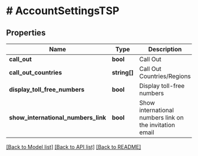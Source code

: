 # # AccountSettingsTSP

## Properties

Name | Type | Description | Notes
------------ | ------------- | ------------- | -------------
**call_out** | **bool** | Call Out | [optional]
**call_out_countries** | **string[]** | Call Out Countries/Regions | [optional]
**display_toll_free_numbers** | **bool** | Display toll-free numbers | [optional]
**show_international_numbers_link** | **bool** | Show international numbers link on the invitation email | [optional]

[[Back to Model list]](../../README.md#models) [[Back to API list]](../../README.md#endpoints) [[Back to README]](../../README.md)
